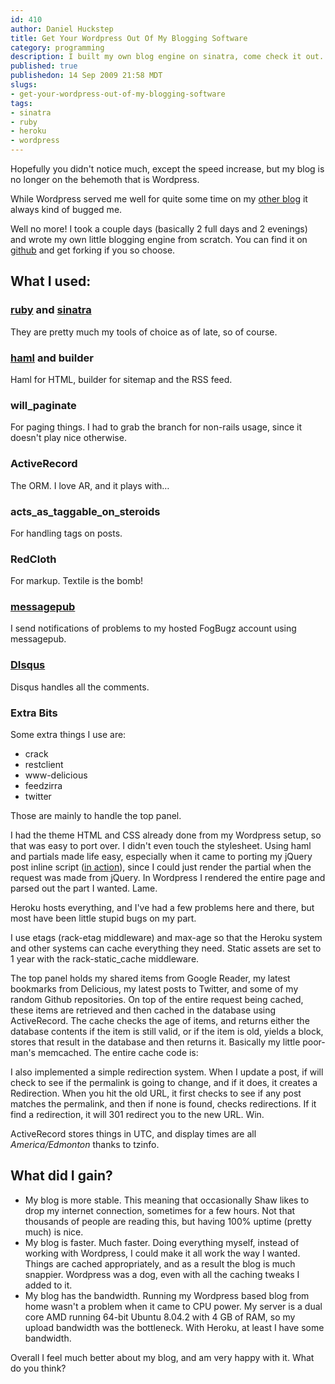 ```yaml
--- 
id: 410
author: Daniel Huckstep
title: Get Your Wordpress Out Of My Blogging Software
category: programming
description: I built my own blog engine on sinatra, come check it out.
published: true
publishedon: 14 Sep 2009 21:58 MDT
slugs: 
- get-your-wordpress-out-of-my-blogging-software
tags: 
- sinatra
- ruby
- heroku
- wordpress
---
```

Hopefully you didn't notice much, except the speed increase, but my blog
is no longer on the behemoth that is Wordpress.

While Wordpress served me well for quite some time on my [other
blog](http://blog.darkhelmetlive.com/) it always kind of bugged me.

Well no more! I took a couple days (basically 2 full days and 2
evenings) and wrote my own little blogging engine from scratch. You can
find it on [github](http://github.com/darkhelmet/darkblog) and get
forking if you so choose.

## What I used:

### [ruby](http://www.ruby-lang.org/) and [sinatra](http://www.sinatrarb.com/)

They are pretty much my tools of choice as of late, so of course.

### [haml](http://haml-lang.com/) and builder

Haml for HTML, builder for sitemap and the RSS feed.

### will_paginate

For paging things. I had to grab the branch for non-rails usage, since
it doesn't play nice otherwise.

### ActiveRecord

The ORM. I love AR, and it plays with…

### acts_as_taggable_on_steroids

For handling tags on posts.

### RedCloth

For markup. Textile is the bomb!

### [messagepub](http://messagepub.com/)

I send notifications of problems to my hosted FogBugz account using
messagepub.

### [DIsqus](http://disqus.com/)

Disqus handles all the comments.

### Extra Bits

Some extra things I use are:

-   crack
-   restclient
-   www-delicious
-   feedzirra
-   twitter

Those are mainly to handle the top panel.

I had the theme HTML and CSS already done from my Wordpress setup, so
that was easy to port over. I didn't even touch the stylesheet. Using
haml and partials made life easy, especially when it came to porting my
jQuery post inline script ([in
action](http://blog.darkhax.com/2009/07/09/wordpress-multipart-posts-inlined-with-jquery-part-2)),
since I could just render the partial when the request was made from
jQuery. In Wordpress I rendered the entire page and parsed out the part
I wanted. Lame.

Heroku hosts everything, and I've had a few problems here and there, but
most have been little stupid bugs on my part.

I use etags (rack-etag middleware) and max-age so that the Heroku system
and other systems can cache everything they need. Static assets are set
to 1 year with the rack-static\_cache middleware.

The top panel holds my shared items from Google Reader, my latest
bookmarks from Delicious, my latest posts to Twitter, and some of my
random Github repositories. On top of the entire request being cached,
these items are retrieved and then cached in the database using
ActiveRecord. The cache checks the age of items, and returns either the
database contents if the item is still valid, or if the item is old,
yields a block, stores that result in the database and then returns it.
Basically my little poor-man's memcached. The entire cache code is:

<script type="text/javascript" src="http://gist.github.com/187098.js?file=cache.rb"></script>

I also implemented a simple redirection system. When I update a post, if
will check to see if the permalink is going to change, and if it does,
it creates a Redirection. When you hit the old URL, it first checks to
see if any post matches the permalink, and then if none is found, checks
redirections. If it find a redirection, it will 301 redirect you to the
new URL. Win.

ActiveRecord stores things in UTC, and display times are all
*America/Edmonton* thanks to tzinfo.

## What did I gain?

-   My blog is more stable. This meaning that occasionally Shaw likes to
    drop my internet connection, sometimes for a few hours. Not that
    thousands of people are reading this, but having 100% uptime (pretty
    much) is nice.
-   My blog is faster. Much faster. Doing everything myself, instead of
    working with Wordpress, I could make it all work the way I wanted.
    Things are cached appropriately, and as a result the blog is much
    snappier. Wordpress was a dog, even with all the caching tweaks I
    added to it.
-   My blog has the bandwidth. Running my Wordpress based blog from home
    wasn't a problem when it came to CPU power. My server is a dual core
    AMD running 64-bit Ubuntu 8.04.2 with 4 GB of RAM, so my upload
    bandwidth was the bottleneck. With Heroku, at least I have some
    bandwidth.

Overall I feel much better about my blog, and am very happy with it.
What do you think?
